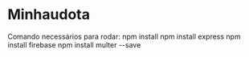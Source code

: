 # Minhaudota

Comando necessários para rodar:
npm install
npm install express
npm install firebase
npm install multer --save
